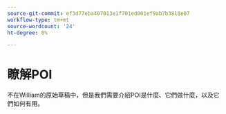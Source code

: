 ```yaml
---
source-git-commit: ef3d77eba407013e1f701ed001ef9ab7b3818e07
workflow-type: tm+mt
source-wordcount: '24'
ht-degree: 0%

---
```

# 瞭解POI

不在William的原始草稿中，但是我們需要介紹POI是什麼、它們做什麼，以及它們如何有用。

